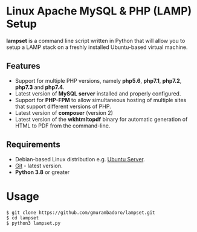 # Linux Apache MySQL & PHP (LAMP) Setup

**lampset** is a command line script written in Python that will allow you to setup a LAMP stack on a freshly installed Ubuntu-based virtual machine.

## Features

- Support for multiple PHP versions, namely **php5.6**, **php7.1**, **php7.2**, **php7.3** and **php7.4**.
- Latest version of **MySQL server** installed and properly configured.
- Support for **PHP-FPM** to allow simultaneous hosting of multiple sites that support different versions of PHP.
- Latest version of **composer** (version 2)
- Latest version of the **wkhtmltopdf** binary for automatic generation of HTML to PDF from the command-line.

## Requirements

- Debian-based Linux distribution e.g. [Ubuntu Server](https://ubuntu.com/download/server).
- [Git](https://git-scm.com/) - latest version.
- **Python 3.8** or greater

# Usage

```
$ git clone https://github.com/gmurambadoro/lampset.git
$ cd lampset
$ python3 lampset.py
```
